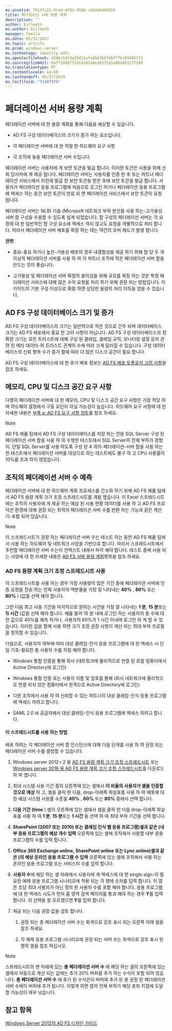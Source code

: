 ```yaml
---
ms.assetid: 7013fc21-9ced-4f9d-9588-cb04d6d60924
title: 페더레이션 서버 용량 계획
description: ''
author: billmath
ms.author: billmath
manager: femila
ms.date: 05/31/2017
ms.topic: article
ms.prod: windows-server
ms.technology: identity-adfs
ms.openlocfilehash: 418bc5d53a2bd11afa8563b07bbff76c89495715
ms.sourcegitcommit: 6aff3d88ff22ea141a6ea6572a5ad8dd6321f199
ms.translationtype: MT
ms.contentlocale: ko-KR
ms.lasthandoff: 09/27/2019
ms.locfileid: "71407979"
---
```

# <a name="planning-for-federation-server-capacity"></a>페더레이션 서버 용량 계획

페더레이션 서버에 대 한 용량 계획을 통해 다음을 예상할 수 있습니다.  
  
-   AD FS 구성 데이터베이스의 크기가 증가 하는 요소입니다.  
  
-   각 페더레이션 서버에 대 한 적절 한 하드웨어 요구 사항  
  
-   각 조직에 놓을 페더레이션 서버 수입니다.  
  
페더레이션 서버는 사용자에 게 보안 토큰을 발급 합니다. 이러한 토큰은 사용을 위해 신뢰 당사자에 게 제공 됩니다. 페더레이션 서버는 사용자를 인증 한 후 또는 파트너 페더레이션 서비스에서 이전에 발급 한 보안 토큰을 받은 후에 보안 토큰을 발급 합니다. 사용자가 페더레이션 응용 프로그램에 처음으로 로그인 하거나 페더레이션 응용 프로그램에 액세스 하는 동안 보안 토큰이 만료 되 면 페더레이션 서비스에서 보안 토큰이 요청 됩니다.  
  
페더레이션 서버는 NLB\) 기술 \(Microsoft 네트워크 부하 분산을 사용 하는\-고가용성 서버 팜 구성을 수용할 수 있도록 설계 되었습니다. 팜 구성의 페더레이션 서버는 각 요청에 대 한 일반적인 팜 구성 요소에 액세스 하지 않고도 요청을 개별적으로 처리 합니다. 따라서 페더레이션 서버 배포를 확장 하는 데는 약간의 오버 헤드가 발생 합니다.  
  
**관련**  
  
-   중요\-중요 하거나 높은\-가용성 배포의 경우 내결함성을 제공 하기 위해 팜 당 두 개 이상의 페더레이션 서버를 사용 하 여 각 파트너 조직에 작은 페더레이션 서버 팜을 만드는 것이 좋습니다.  
  
-   고가용성 및 페더레이션 서버 확장의 용이성을 위해 규모를 확장 하는 것은 특정 페더레이션 서비스에 대해 많은 수의 요청을 처리 하기 위해 권장 되는 방법입니다. 이 가이드의 기본 구성 이상으로 확장 하면 상당한 용량의 처리 이득을 얻을 수 있습니다.  
  
## <a name="ad-fs-configuration-database-size-and-growth"></a>AD FS 구성 데이터베이스 크기 및 증가  
AD FS 구성 데이터베이스의 크기는 일반적으로 작은 것으로 간주 되며 데이터베이스 크기는 AD FS 배포에서 중요 한 고려 사항이 아닙니다.  AD FS 구성 데이터베이스의 정확한 크기는 모든 트러스트에 대해 구성 된 클레임, 클레임 규칙, 모니터링 설정 등의 관련 된 메타 데이터\-와 트러스트 관계의 수에 따라 크게 달라질 수 있습니다. 구성 데이터베이스의 신뢰 항목 수가 증가 함에 따라 더 많은 디스크 공간이 필요 합니다.  
  
AD FS 구성 데이터베이스에 대 한 추가 배포 정보는 [AD FS 배포 토폴로지 고려 사항](AD-FS-Deployment-Topology-Considerations.md)을 참조 하세요.  
  
## <a name="memory-cpu-and-disk-space-requirements"></a>메모리, CPU 및 디스크 공간 요구 사항  
다행히 페더레이션 서버에 대 한 메모리, CPU 및 디스크 공간 요구 사항은 가장 적당 하며 하드웨어 결정에서 구동 요인이 아닐 가능성이 높습니다. 하드웨어 요구 사항에 대 한 자세한 내용은 [부록 a: AD FS 요구 사항 검토](Appendix-A--Reviewing-AD-FS-Requirements.md)를 참조 하세요.  
  
> [!NOTE]  
> AD FS 제품 팀에서 AD FS 구성 데이터베이스를 저장 하는 전용 SQL Server 구성 된 페더레이션 서버 팜을 사용 하 여 수행한 테스트에서 SQL Server의 전체 부하가 경향이. 단일 SQL Server를 사용 하도록 구성 된 4 개의\-페더레이션\-서버 팜을 사용 하는 한 테스트에서 페더레이션 서버를 대상으로 하는 테스트에도 불구 하 고 CPU 사용률이 10%를 초과 하지 않았습니다.  
  
## <a name="bk_estimatefs"></a>조직의 페더레이션 서버 수 예측  
페더레이션 서버에 대 한 하드웨어 계획 프로세스를 간소화 하기 위해 AD FS 제품 팀에서 AD FS 용량 계획 크기 조정 스프레드시트를 개발 했습니다. 이 Excel 스프레드시트에는 조직의 사용자에 게 제공 하는 예상 된 사용 현황 데이터를 사용 하 고 AD FS 프로덕션 환경에 대해 권장 되는 최적의 페더레이션 서버 수를 반환 하는 기능과 같은 계산기\-포함 되어 있습니다.  
  
> [!NOTE]  
> 이 스프레드시트가 권장 하는 페더레이션 서버 수는 테스트 하는 동안 AD FS 제품 팀에서 사용 하는 하드웨어 및 네트워크 사양을 기반으로 합니다. 따라서 스프레드시트에서 추천할 페더레이션 서버 수는이 컨텍스트 내에서 파악 해야 합니다.  테스트 중에 사용 되는 사양에 대 한 자세한 내용은 [AD FS 서버 용량 계획](Planning-for-AD-FS-Server-Capacity.md)항목을 참조 하세요.  
  
### <a name="using-the-ad-fs-capacity-planning-sizing-spreadsheet"></a>AD FS 용량 계획 크기 조정 스프레드시트 사용  
이 스프레드시트를 사용 하는 경우 가장 사용량이 많은 기간 중에 페더레이션 서버에 인증 요청을 전송 하는 전체 사용자의 백분율을 가장 잘 나타내는 **40%** , **60%** 또는 **80%** \) \(값을 선택 해야 합니다.  
  
그런 다음 최고 사용 기간을 마지막으로 원하는 시간을 가장 잘 나타내는 **1 분**, **15 분**또는 **1\) 시간** \(값을 선택 해야 합니다. 예를 들어 15 분 내에 로그인 하는 사용자의 총 수에 대 한 값으로 40%를 예측 하거나, 사용자의 60%가 1 시간 이내에 로그인 하 게 할 수 있습니다. 이러한 값을 함께 사용 하면 크기 조정 권장 사항이 계산 되는 최대 부하 프로필을 정의할 수 있습니다.  
  
다음으로, 사용자의 여부에 따라 대상 클레임\-인식 응용 프로그램에 대 한 액세스 시 단일 기호\-필요한 총 사용자 수를 지정 해야 합니다.  
  
-   Windows 통합 인증을 통해 회사 \(네트워크에 물리적으로 연결 된 로컬 컴퓨터에서 Active Directory에 로그인\)  
  
-   Windows 통합 인증 또는 사용자 이름 및 암호를 통해 \(회사 네트워크에 물리적으로 연결 되지 않은 컴퓨터에서 원격으로 Active Directory에 로그인\)  
  
-   다른 조직에서 사용 하 여 신뢰할 수 있는 파트너의 대상 클레임\-인식 응용 프로그램에 액세스 하려고 합니다.  
  
-   SAML 2.0 id 공급자에서 대상 클레임\-인식 응용 프로그램에 액세스 하려고 합니다.  
  
#### <a name="how-to-use-this-spreadsheet"></a>이 스프레드시트를 사용 하는 방법  
배포 하려는 각 페더레이션 서버 팜 인스턴스에 대해 다음 단계를 사용 하 여 권장 되는 페더레이션 서버 수를 결정할 수 있습니다.  
  
1.  Windows server 2012 r 2 용 [AD FS 용량 계획 크기 조정 스프레드시트](https://adfsdocs.blob.core.windows.net/adfs/ADFSCapacityPlanning.xlsx) 또는 [Windows server 2016 용 AD FS 용량 계획 크기 조정 스프레드시트](https://adfsdocs.blob.core.windows.net/adfs/ADFSCapacity2016.xlsx)를 다운로드 하 여 엽니다.
  
2.  최대 시스템 사용 기간 중의 오른쪽에 있는 셀에서 **이 비율의 사용자가 셀을 인증할 것으로 예상** 하 고, 셀을 클릭 한 다음, drop\-아래쪽 화살표를 사용 하 여 배포에 대 한 예상 시스템 사용률 수준을 **40%** , **60%** 또는 **80%** 중에서 선택 합니다.  
  
3.  **다음 기간 (time** ) 셀의 오른쪽에 있는 셀에서 셀을 클릭 한 다음 drop\-아래쪽 화살표를 사용 하 여 **1 분**, **15 분**또는 **1 시간** 을 선택 하 여 최대 부하 기간을 선택 합니다.  
  
4.  **SharePoint \(2007 또는 2010\) 또는 클레임 인식 웹 응용 프로그램\)셀과 같은 \(내부 응용 프로그램의 예상 개수 입력** 오른쪽에 있는 셀에 조직에서 사용할 내부 응용 프로그램의 수를 입력 합니다.  
  
5.  **Office 365 Exchange online, SharePoint online 또는 Lync online\)셀과 같은 \(의 예상 온라인 응용 프로그램 수 입력** 오른쪽에 있는 셀에 조직에서 사용 하는 온라인 응용 프로그램 또는 서비스의 수를 입력 합니다.  
  
6.  **사용자 수**에 해당 하는 셀 아래에서 사용자에 게 액세스에 대 한 single sign\-이 필요한 예제 응용 프로그램 시나리오에 적용 되는 각 행에 숫자를 입력 합니다. 이 열은 초당 최대 사용자가 아닌 정의 된 사용자 수를 포함 해야 합니다. 응용 프로그램에 대 한 액세스 시도가 먼저 홈 영역 검색 페이지를 통과 해야 하는 경우 **Y**를 입력 합니다. 이 선택을 잘 모르겠으면 **Y**를 입력 합니다.  
  
7.  제공 되는 다음 권장 값을 검토 합니다.  
  
    1.  권장 되는 총 페더레이션 서버 수는 회색으로 강조 표시 되는 오른쪽 아래 셀을 참조 하세요.  
  
    2.  각 예제 응용 프로그램 시나리오에 권장 되는 서버 수는 회색으로 강조 표시 된 행의 셀을 참조 하십시오.  
  
> [!NOTE]  
> 스프레드시트의 맨 아래에 있는 **총 페더레이션 서버 수** 에 해당 하는 셀의 오른쪽에 있는 셀에서 자동으로 계산 되는 값에는 추가 20% 버퍼를 추가 하는 수식이 포함 되어 있습니다. **총 페더레이션 서버 수** 에 추가 된 수식은이 버퍼에 추가 된 총 권장 된 페더레이션 서버 수에이 버퍼에 추가 됩니다. 이렇게 하면 팜의 전체 부하가 해당 포화 지점에 도달할 가능성이 매우 낮습니다.  
  
## <a name="see-also"></a>참고 항목
[Windows Server 2012의 AD FS 디자인 가이드](AD-FS-Design-Guide-in-Windows-Server-2012.md)
